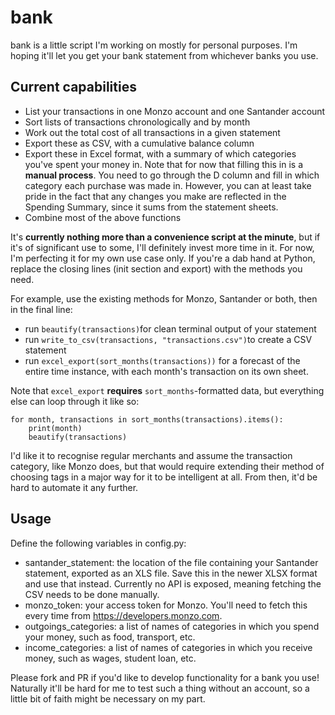# bank

bank is a little script I'm working on mostly for personal purposes. I'm hoping it'll let you get your bank statement from whichever banks you use.

## Current capabilities

- List your transactions in one Monzo account and one Santander account
- Sort lists of transactions chronologically and by month
- Work out the total cost of all transactions in a given statement
- Export these as CSV, with a cumulative balance column
- Export these in Excel format, with a summary of which categories you've spent your money in.
  Note that for now that filling this in is a **manual process**. You need to go through the D column and fill in which category each purchase was made in. However, you can at least take pride in the fact that any changes you make are reflected in the Spending Summary, since it sums from the statement sheets.
- Combine most of the above functions

It's **currently nothing more than a convenience script at the minute**, but if it's of significant use to some, I'll definitely invest more time in it. For now, I'm perfecting it for my own use case only. If you're a dab hand at Python, replace the closing lines (init section and export) with the methods you need. 

For example, use the existing methods for Monzo, Santander or both, then in the final line:

- run `beautify(transactions)`for clean terminal output of your statement
- run `write_to_csv(transactions, "transactions.csv")`to create a CSV statement
- run `excel_export(sort_months(transactions))` for a forecast of the entire time instance, with each month's transaction on its own sheet.

Note that `excel_export` **requires** `sort_months`-formatted data, but everything else can loop through it like so:

```
for month, transactions in sort_months(transactions).items():
    print(month)
    beautify(transactions)
```

I'd like it to recognise regular merchants and assume the transaction category, like Monzo does, but that would require extending their method of choosing tags in a major way for it to be intelligent at all. From then, it'd be hard to automate it any further.

## Usage

Define the following variables in config.py:

- santander_statement: the location of the file containing your Santander statement, exported as an XLS file. Save this in the newer XLSX format and use that instead. Currently no API is exposed, meaning fetching the CSV needs to be done manually.
- monzo_token: your access token for Monzo. You'll need to fetch this every time from https://developers.monzo.com.
- outgoings_categories: a list of names of categories in which you spend your money, such as food, transport, etc.
- income_categories: a list of names of categories in which you receive money, such as wages, student loan, etc.

Please fork and PR if you'd like to develop functionality for a bank you use! Naturally it'll be hard for me to test such a thing without an account, so a little bit of faith might be necessary on my part.
